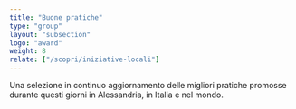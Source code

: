 ```yaml
---
title: "Buone pratiche"
type: "group"
layout: "subsection"
logo: "award"
weight: 8
relate: ["/scopri/iniziative-locali"]
---
```


Una selezione in continuo aggiornamento delle migliori pratiche promosse durante questi giorni in Alessandria, in Italia e nel mondo.
